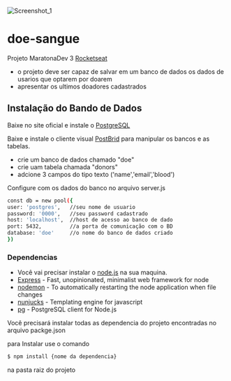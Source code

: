 ![Screenshot_1](https://user-images.githubusercontent.com/43863949/74798768-6f660c00-52ad-11ea-8582-5e43ab301145.png)
# doe-sangue
Projeto MaratonaDev 3 [Rocketseat](https://rocketseat.com.br)

- o projeto deve ser capaz de salvar em um banco de dados os dados de usarios que optarem por doarem
- apresentar os ultimos doadores cadastrados

## Instalação do Bando de Dados

Baixe no site oficial e instale o [PostgreSQL](https://www.postgresql.org/download/)

Baixe e instale o cliente visual [PostBrid](https://www.electronjs.org/apps/postbird) para manipular os bancos e as tabelas.

- crie um banco de dados chamado "doe"
- crie uam tabela chamada "donors"
- adcione 3 campos do tipo texto ('name','email','blood')

Configure com os dados do banco no arquivo server.js

```sh
const db = new pool({   
user: 'postgres',   //seu nome de usuario    
password: '0000',   //seu password cadastrado    
host: 'localhost',  //host de acesso ao banco de dado    
port: 5432,         //a porta de comunicação com o BD    
database: 'doe'     //o nome do banco de dados criado
})
```
### Dependencias
- Você vai precisar instalar o [node.js](https://nodejs.org/pt-br/) na sua maquina.
- [Express](https://www.npmjs.com/package/express) - Fast, unopinionated, minimalist web framework for node
- [nodemon](https://www.npmjs.com/package/nodemon) - To automatically restarting the node application when file changes
- [nunjucks](https://www.npmjs.com/package/nunjucks) - Templating engine for javascript
- [pg](https://www.npmjs.com/package/pg) - PostgreSQL client for Node.js
 
Você precisará instalar todas as dependencia do projeto encontradas no arquivo packge.json

para Instalar use o comando

```sh
$ npm install {nome da dependencia}
```
na pasta raiz do projeto
    
  
